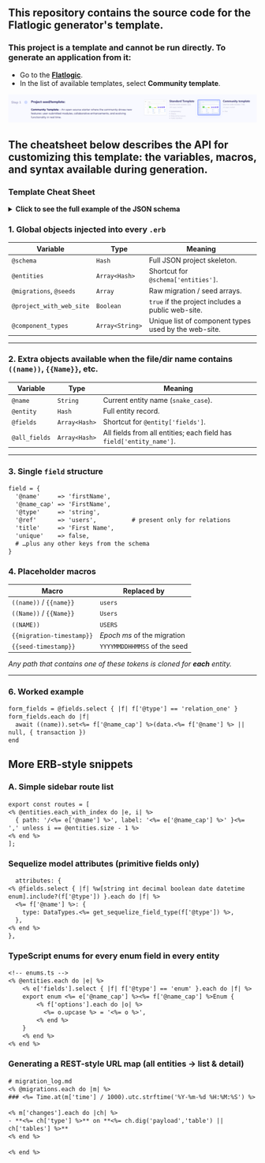 ## This repository contains the source code for the **Flatlogic** generator's template.

### This project is a **template** and cannot be run directly. To generate an application from it:
* Go to the [**Flatlogic**](https://flatlogic.com/projects/new).
* In the list of available templates, select **Community template**.

![Select the Community template](./community-template.png)

The cheatsheet below describes the API for customizing this template: the variables, macros, and syntax available during generation.
---
### Template Cheat Sheet

<details>
<summary><strong>Click to see the full example of the JSON schema</strong></summary>

```json
{
  "entities": [
    {
      "name": "users",
      "show_field": "firstName",
      "fields": [
        {
          "type": "string",
          "name": "firstName",
          "title": "First Name",
          "show_in_form": true,
          "show_in_table": true,
          "editable": false,
          "unique": false,
          "multiline": false
        },
        {
          "type": "string",
          "name": "lastName",
          "title": "Last Name",
          "show_in_form": true,
          "show_in_table": true,
          "editable": false,
          "unique": false,
          "multiline": false
        },
        {
          "type": "string",
          "name": "phoneNumber",
          "title": "Phone Number",
          "show_in_form": true,
          "show_in_table": true,
          "editable": false,
          "unique": false,
          "multiline": false
        },
        {
          "type": "string",
          "name": "email",
          "title": "E-Mail",
          "show_in_form": true,
          "show_in_table": true,
          "editable": false,
          "unique": true,
          "multiline": false
        },
        {
          "type": "boolean",
          "name": "disabled",
          "title": "Disabled",
          "show_in_form": true,
          "show_in_table": true,
          "editable": false,
          "unique": false
        },
        {
          "type": "images",
          "name": "avatar",
          "title": "Avatar",
          "show_in_form": true,
          "show_in_table": true,
          "editable": false,
          "unique": false
        },
        {
          "type": "string",
          "name": "password",
          "title": "Password",
          "show_in_form": false,
          "show_in_table": false,
          "editable": false,
          "unique": false,
          "multiline": false
        },
        {
          "show_in_form": false,
          "show_in_table": false,
          "editable": false,
          "unique": false,
          "type": "boolean",
          "name": "emailVerified",
          "title": "Email Verified"
        },
        {
          "type": "string",
          "name": "emailVerificationToken",
          "title": "Email Verification Token",
          "show_in_form": false,
          "show_in_table": false,
          "editable": false,
          "unique": false,
          "multiline": false
        },
        {
          "type": "datetime",
          "name": "emailVerificationTokenExpiresAt",
          "title": "Email Verification Token Expires At",
          "show_in_form": false,
          "show_in_table": false,
          "editable": false,
          "unique": false
        },
        {
          "type": "string",
          "name": "passwordResetToken",
          "title": "Password Reset Token",
          "show_in_form": false,
          "show_in_table": false,
          "editable": false,
          "unique": false,
          "multiline": false
        },
        {
          "type": "datetime",
          "name": "passwordResetTokenExpiresAt",
          "title": "Password Reset Token Expires At",
          "show_in_form": false,
          "show_in_table": false,
          "editable": false,
          "unique": false
        },
        {
          "type": "string",
          "name": "provider",
          "title": "Provider",
          "show_in_form": false,
          "show_in_table": false,
          "editable": false,
          "unique": false,
          "multiline": false
        },
        {
          "name": "app_role",
          "type": "relation_one",
          "show_in_form": true,
          "show_in_table": true,
          "editable": false,
          "title": "App Role",
          "unique": false,
          "ref": "roles"
        },
        {
          "name": "custom_permissions",
          "type": "relation_many",
          "show_in_form": true,
          "show_in_table": true,
          "editable": false,
          "title": "Custom Permissions",
          "unique": false,
          "ref": "permissions"
        }
      ]
    },
    {
      "name": "roles",
      "show_field": "name",
      "editable": false,
      "fields": [
        {
          "name": "name",
          "type": "string",
          "multiline": false,
          "wysiwygEditor": false,
          "show_in_form": true,
          "show_in_table": true,
          "editable": false,
          "title": "Name",
          "unique": false
        },
        {
          "name": "role_customization",
          "type": "string",
          "multiline": false,
          "wysiwygEditor": false,
          "show_in_form": false,
          "show_in_table": false,
          "editable": false,
          "title": "Role Customization",
          "unique": false
        },
        {
          "name": "permissions",
          "type": "relation_many",
          "show_in_form": true,
          "show_in_table": true,
          "editable": false,
          "title": "Permissions",
          "unique": false,
          "ref": "permissions"
        }
      ]
    },
    {
      "name": "permissions",
      "show_field": "name",
      "editable": false,
      "fields": [
        {
          "name": "name",
          "type": "string",
          "multiline": false,
          "wysiwygEditor": false,
          "show_in_form": true,
          "show_in_table": true,
          "editable": false,
          "title": "Name",
          "unique": false
        }
      ]
    }
  ],
  "short_description": "A comprehensive hub for managing online education courses and users.",
  "title": "My Project"
}
```
</details>

### 1. Global objects injected into every `.erb`

| Variable | Type          | Meaning                                                         |
| -------- | ------------- | --------------------------------------------------------------- |
| `@schema` | `Hash`        | Full JSON project skeleton.                                    |
| `@entities` | `Array<Hash>` | Shortcut for `@schema['entities']`.                           |
| `@migrations`, `@seeds` | `Array`        | Raw migration / seed arrays.                          |
| `@project_with_web_site` | `Boolean`     | `true` if the project includes a public web-site.     |
| `@component_types` | `Array<String>` | Unique list of component types used by the web-site.   |

---

### 2. Extra objects available **when the file/dir name contains `((name))`, `{{Name}}`, etc.**

| Variable     | Type            | Meaning                                                           |
| ------------ | --------------- | ----------------------------------------------------------------- |
| `@name`      | `String`        | Current entity name (`snake_case`).                               |
| `@entity`    | `Hash`          | Full entity record.                                               |
| `@fields`    | `Array<Hash>`   | Shortcut for `@entity['fields']`.                                 |
| `@all_fields`| `Array<Hash>`   | All fields from all entities; each field has `field['entity_name']`. |

---

### 3. Single `field` structure

````
field = {
  '@name'     => 'firstName',
  '@name_cap' => 'FirstName',
  '@type'     => 'string',
  '@ref'      => 'users',          # present only for relations
  'title'     => 'First Name',
  'unique'    => false,
  # …plus any other keys from the schema
}
````
### 4. Placeholder macros

| Macro                     | Replaced by                  |
|---------------------------|------------------------------|
| `((name))` / `{{name}}`   | `users`                      |
| `((Name))` / `{{Name}}`   | `Users`                      |
| `((NAME))`                | `USERS`                      |
| `{{migration-timestamp}}` | *Epoch ms* of the migration  |
| `{{seed-timestamp}}`      | `YYYYMMDDHHMMSS` of the seed |

*Any path that contains one of these tokens is cloned for **each** entity.*

---

### 6. Worked example

```erb
form_fields = @fields.select { |f| f['@type'] == 'relation_one' }
form_fields.each do |f|
  await ((name)).set<%= f['@name_cap'] %>(data.<%= f['@name'] %> || null, { transaction })
end
```
## More ERB-style snippets

### A. Simple sidebar route list


<!-- sidebarRoutes.ts -->
```erb
export const routes = [
<% @entities.each_with_index do |e, i| %>
  { path: '/<%= e['@name'] %>', label: '<%= e['@name_cap'] %>' }<%= ',' unless i == @entities.size - 1 %>
<% end %>
];
```
### Sequelize model attributes (primitive fields only)
```erb
  attributes: {
<% @fields.select { |f| %w[string int decimal boolean date datetime enum].include?(f['@type']) }.each do |f| %>
  <%= f['@name'] %>: {
    type: DataTypes.<%= get_sequelize_field_type(f['@type']) %>,
  },
<% end %>
},
```

### TypeScript enums for every enum field in every entity
```erb
<!-- enums.ts -->
<% @entities.each do |e| %>
    <% e['fields'].select { |f| f['@type'] == 'enum' }.each do |f| %>
    export enum <%= e['@name_cap'] %><%= f['@name_cap'] %>Enum {
        <% f['options'].each do |o| %>
          <%= o.upcase %> = '<%= o %>',
        <% end %>
    }
    <% end %>
<% end %>
```

### Generating a REST-style URL map (all entities → list & detail)
```erb
# migration_log.md
<% @migrations.each do |m| %>
### <%= Time.at(m['time'] / 1000).utc.strftime('%Y-%m-%d %H:%M:%S') %>

<% m['changes'].each do |ch| %>
- **<%= ch['type'] %>** on **<%= ch.dig('payload','table') || ch['tables'] %>**
<% end %>

<% end %>
```
